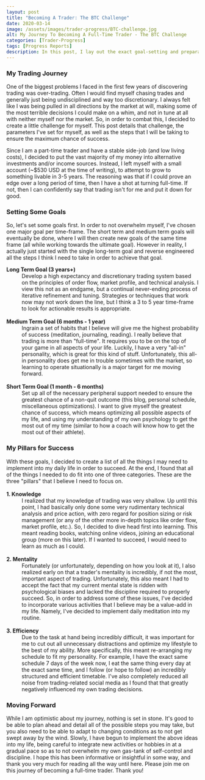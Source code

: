 ```yaml
---
layout: post
title: "Becoming A Trader: The BTC Challenge"
date: 2020-03-14
image: /assets/images/trader-progress/BTC-challenge.jpg
alt: My Journey To Becoming A Full-Time Trader - The BTC Challenge
categories: [Trader-Progress]
tags: [Progress Reports]
description: In this post, I lay out the exact goal-setting and preparation that I did to allow myself the greatest chance of success at becoming a full-time trader.
---
```


<h3>My Trading Journey</h3>
One of the biggest problems I faced in the first few years of discovering trading was over-trading. Often I would find myself chasing trades and generally just being undisciplined and way too discretionary. I always felt like I was being pulled in all directions by the market at will, making some of the most terrible decisions I could make on a whim, and not in tune at all with neither myself nor the market. So, in order to combat this, I decided to create a little challenge for myself. This post details that challenge, the parameters I've set for myself, as well as the steps that I will be taking to ensure the maximum chance of success.

Since I am a part-time trader and have a stable side-job (and low living costs), I decided to put the vast majority of my money into alternative investments and/or income sources. Instead, I left myself with a small account (~$530 USD at the time of writing), to attempt to grow to something livable in 3-5 years. The reasoning was that if I could prove an edge over a long period of time, then I have a shot at turning full-time. If not, then I can confidently say that trading isn't for me and put it down for good.

<h3>Setting Some Goals</h3>
So, let's set some goals first. In order to not overwhelm myself, I've chosen one major goal per time-frame. The short term and medium term goals will eventually be done, where I will then create new goals of the same time frame (all while working towards the ultimate goal). However in reality, I actually just started with the single long-term goal and reverse engineered all the steps I think I need to take in order to achieve that goal.

<dl>
<dt><b>Long Term Goal (3 years+)</b></dt>
  <dd>Develop a high expectancy and discretionary trading system based on the principles of order flow, market profile, and technical analysis. I view this not as an endgame, but a continual never-ending process of iterative refinement and tuning. Strategies or techniques that work now may not work down the line, but I think a 3 to 5 year time-frame to look for actionable results is appropriate.</dd><br />

<dt><b>Medium Term Goal (6 months - 1 year)</b></dt>
  <dd>Ingrain a set of habits that I believe will give me the highest probability of success (meditation, journaling, reading). I really believe that trading is more than "full-time". It requires you to be on the top of your game in all aspects of your life. Luckily, I have a very "all-in" personality, which is great for this kind of stuff. Unfortunately, this all-in personality does get me in trouble sometimes with the market, so learning to operate situationally is a major target for me moving forward.</dd><br />

<dt><b>Short Term Goal (1 month - 6 months)</b></dt>
  <dd>Set up all of the necessary peripheral support needed to ensure the greatest chance of a non-quit outcome (this blog, personal schedule, miscellaneous optimizations). I want to give myself the greatest chance of success, which means optimizing all possible aspects of my life, and using my understanding of my own psychology to get the most out of my time (similar to how a coach will know how to get the most out of their athlete).</dd>

</dl>
<dl>
<h3>My Pillars for Success</h3>
With these goals, I decided to create a list of all the things I may need to implement into my daily life in order to succeed. At the end, I found that all of the things I needed to do fit into one of three categories. These are the three "pillars" that I believe I need to focus on.


<dt><br /><b>1. Knowledge</b></dt><dd>I realized that my knowledge of trading was very shallow. Up until this point, I had basically only done some very rudimentary technical analysis and price action, with zero regard for position sizing or risk management (or any of the other more in-depth topics like order flow, market profile, etc.). So, I decided to dive head first into learning. This meant reading books, watching online videos, joining an educational group (more on this later). If I wanted to succeed, I would need to learn as much as I could.</dd><br />

<dt><b>2. Mentality</b></dt><dd>Fortunately (or unfortunately, depending on how you look at it), I also realized early on that a trader's mentality is incredibly, if not the most, important aspect of trading. Unfortunately, this also meant I had to accept the fact that my current mental state is ridden with psychological biases and lacked the discipline required to properly succeed. So, in order to address some of these issues, I've decided to incorporate various activities that I believe may be a value-add in my life. Namely, I've decided to implement daily meditation into my routine.</dd><br />

<dt><b>3. Efficiency</b></dt><dd>Due to the task at hand being incredibly difficult, it was important for me to cut out all unnecessary distractions and optimize my lifestyle to the best of my ability. More specifically, this meant re-arranging my schedule to fit my personality. For example, I have the exact same schedule 7 days of the week now, I eat the same thing every day at the exact same time, and I follow (or hope to follow) an incredibly structured and efficient timetable. I've also completely reduced all noise from trading-related social media as I found that that greatly negatively influenced my own trading decisions.</dd>
</dl>

<h3>Moving Forward</h3>
While I am optimistic about my journey, nothing is set in stone. It's good to be able to plan ahead and detail all of the possible steps you may take, but you also need to be able to adapt to changing conditions as to not get swept away by the wind. Slowly, I have begun to implement the above ideas into my life, being careful to integrate new activities or hobbies in at a gradual pace so as to not overwhelm my own gas-tank of self-control and discipline. I hope this has been informative or insightful in some way, and thank you very much for reading all the way until here. Please join me on this journey of becoming a full-time trader. Thank you!
